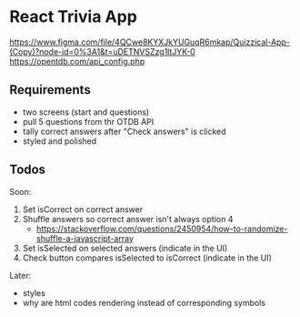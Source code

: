# React Trivia App

https://www.figma.com/file/4QCwe8KYXJkYUGuqR6mkap/Quizzical-App-(Copy)?node-id=0%3A1&t=uDETNVSZzg1ltJYK-0
https://opentdb.com/api_config.php

## Requirements

- two screens (start and questions)
- pull 5 questions from thr OTDB API
- tally correct answers after "Check answers" is clicked
- styled and polished

## Todos

Soon:
1. Set isCorrect on correct answer
2. Shuffle answers so correct answer isn't always option 4
    - https://stackoverflow.com/questions/2450954/how-to-randomize-shuffle-a-javascript-array
3. Set isSelected on selected answers (indicate in the UI)
4. Check button compares isSelected to isCorrect (indicate in the UI)

Later:
- styles
- why are html codes rendering instead of corresponding symbols